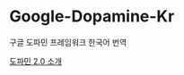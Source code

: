 # Google-Dopamine-Kr
구글 도파민 프레임워크 한국어 번역

[도파민 2.0 소개](https://github.com/yebgi83/Google-Dopamine-Kr/wiki/도파민-2.0-소개)
